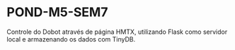 # POND-M5-SEM7
Controle do Dobot através de página HMTX, utilizando Flask como servidor local e armazenando os dados com TinyDB.